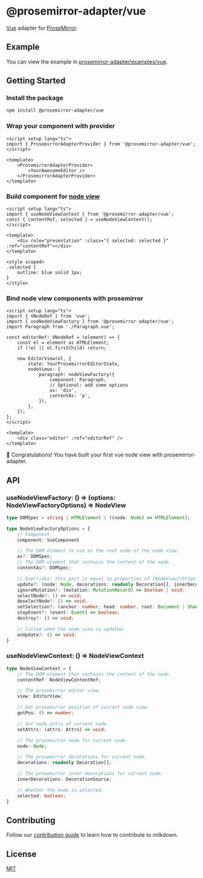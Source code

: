 # @prosemirror-adapter/vue

[Vue](https://vuejs.org/) adapter for [ProseMirror](https://prosemirror.net/).

## Example

You can view the example in [prosemirror-adapter/examples/vue](../../examples/vue/).

## Getting Started

### Install the package

```bash
npm install @prosemirror-adapter/vue
```

### Wrap your component with provider

```vue
<script setup lang="ts">
import { ProsemirrorAdapterProvider } from '@prosemirror-adapter/vue';
</script>

<template>
    <ProsemirrorAdapterProvider>
        <YourAwesomeEditor />
    </ProsemirrorAdapterProvider>
</template>
```

### Build component for [node view](https://prosemirror.net/docs/ref/#view.NodeView)

```vue
<script setup lang="ts">
import { useNodeViewContext } from '@prosemirror-adapter/vue';
const { contentRef, selected } = useNodeViewContext();
</script>

<template>
    <div role="presentation" :class="{ selected: selected }" :ref="contentRef"></div>
</template>

<style scoped>
.selected {
    outline: blue solid 1px;
}
</style>
```

### Bind node view components with prosemirror

```tsx
<script setup lang="ts">
import { VNodeRef } from 'vue';
import { useNodeViewFactory } from '@prosemirror-adapter/vue';
import Paragraph from './Paragraph.vue';

const editorRef: VNodeRef = (element) => {
    const el = element as HTMLElement;
    if (!el || el.firstChild) return;

    new EditorView(el, {
        state: YourProsemirrorEditorState,
        nodeViews: {
            paragraph: nodeViewFactory({
                component: Paragraph,
                // Optional: add some options
                as: 'div',
                contentAs: 'p',
            }),
        },
    });
};
</script>

<template>
    <div class="editor" :ref="editorRef" />
</template>
```

🚀 Congratulations! You have built your first vue node view with prosemirror-adapter.

## API

### useNodeViewFactory: () => (options: NodeViewFactoryOptions) => NodeView

```ts
type DOMSpec = string | HTMLElement | ((node: Node) => HTMLElement);

type NodeViewFactoryOptions = {
    // Component
    component: VueComponent

    // The DOM element to use as the root node of the node view.
    as?: DOMSpec;
    // The DOM element that contains the content of the node.
    contentAs?: DOMSpec;

    // Overrides: this part is equal to properties of [NodeView](https://prosemirror.net/docs/ref/#view.NodeView)
    update?: (node: Node, decorations: readonly Decoration[], innerDecorations: DecorationSource) => boolean | void;
    ignoreMutation?: (mutation: MutationRecord) => boolean | void;
    selectNode?: () => void;
    deselectNode?: () => void;
    setSelection?: (anchor: number, head: number, root: Document | ShadowRoot) => void;
    stopEvent?: (event: Event) => boolean;
    destroy?: () => void;

    // Called when the node view is updated.
    onUpdate?: () => void;
}
```

### useNodeViewContext: () => NodeViewContext

```ts
type NodeViewContext = {
    // The DOM element that contains the content of the node.
    contentRef: NodeViewContentRef;

    // The prosemirror editor view.
    view: EditorView;

    // Get prosemirror position of current node view.
    getPos: () => number;

    // Set node.attrs of current node.
    setAttrs: (attrs: Attrs) => void;

    // The prosemirror node for current node.
    node: Node;

    // The prosemirror decorations for current node. 
    decorations: readonly Decoration[];

    // The prosemirror inner decorations for current node. 
    innerDecorations: DecorationSource;

    // Whether the node is selected.
    selected: boolean;
}
```

## Contributing

Follow our [contribution guide](../../CONTRIBUTING.md) to learn how to contribute to milkdown.

## License

[MIT](../../LICENSE)
